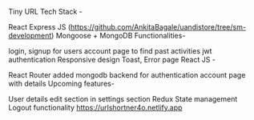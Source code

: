 Tiny URL
Tech Stack -

React
Express JS (https://github.com/AnkitaBagale/uandistore/tree/sm-development)
Mongoose + MongoDB
Functionalities-

login, signup for users
account page to find past activities
jwt authentication
Responsive design
Toast, Error page
React JS -


React Router
added mongodb backend for authentication
account page with details
Upcoming features-

User details edit section in settings section
Redux State management
Logout functionality
https://urlshortner4o.netlify.app
